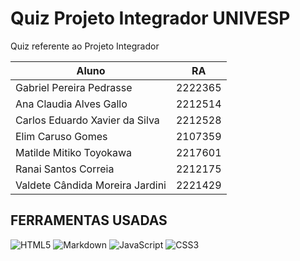 # Quiz Projeto Integrador UNIVESP
Quiz referente ao Projeto Integrador

| Aluno                        | RA      |
|-------------------------      | ------- |
|Gabriel Pereira Pedrasse       |  2222365|
|Ana Claudia Alves Gallo        |  2212514|
|Carlos Eduardo Xavier da Silva |  2212528|
|Elim Caruso Gomes              |  2107359|
|Matilde Mitiko Toyokawa        |  2217601|
|Ranai Santos Correia           |  2212175|
|Valdete Cândida Moreira Jardini |  2221429|

## FERRAMENTAS USADAS
![HTML5](https://img.shields.io/badge/HTML5-E34F26?style=for-the-badge&logo=html5&logoColor=white)
![Markdown](https://img.shields.io/badge/Markdown-000?style=for-the-badge&logo=markdown)
![JavaScript](https://img.shields.io/badge/JavaScript-F7DF1E?style=for-the-badge&logo=javascript&logoColor=black)
![CSS3](https://img.shields.io/badge/CSS3-1572B6?style=for-the-badge&logo=css3&logoColor=white)
